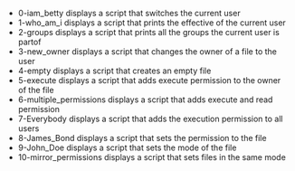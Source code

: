 - 0-iam_betty displays a script that switches the current user
- 1-who_am_i displays a script that prints the effective of the current user
- 2-groups displays a script that prints all the groups the current user is partof
- 3-new_owner displays a script that changes the owner of a file to the user
- 4-empty displays a script that creates an empty file
- 5-execute displays a script that adds execute permission to the owner of the file
- 6-multiple_permissions displays a script that adds execute and read permission
- 7-Everybody displays a script that adds the execution permission to all users
- 8-James_Bond displays a script that sets the permission to the file
- 9-John_Doe displays a script that sets the mode of the file
- 10-mirror_permissions displays a script that sets files in the same mode
